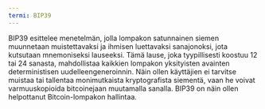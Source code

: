 ```yaml
---
termi: BIP39
---
```


BIP39 esittelee menetelmän, jolla lompakon satunnainen siemen muunnetaan muistettavaksi ja ihmisen luettavaksi sanajonoksi, jota kutsutaan mnemoniseksi lauseeksi. Tämä lause, joka tyypillisesti koostuu 12 tai 24 sanasta, mahdollistaa kaikkien lompakon yksityisten avainten deterministisen uudelleengeneroinnin. Näin ollen käyttäjien ei tarvitse muistaa tai tallentaa monimutkaista kryptografista siementä, vaan he voivat varmuuskopioida bitcoinejaan muutamalla sanalla. BIP39 on näin ollen helpottanut Bitcoin-lompakon hallintaa.
